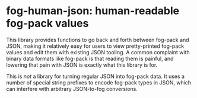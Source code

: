 fog-human-json: human-readable fog-pack values
==============================================

This library provides functions to go back and forth between fog-pack and JSON, 
making it relatively easy for users to view pretty-printed fog-pack values and 
edit them with existing JSON tooling. A common complaint with binary data 
formats like fog-pack is that reading them is painful, and lowering that pain 
with JSON is exactly what this library is for.

This is *not* a library for turning regular JSON into fog-pack data. It uses a 
number of special string prefixes to encode fog-pack types in JSON, which can 
interfere with arbitrary JSON-to-fog conversions.
